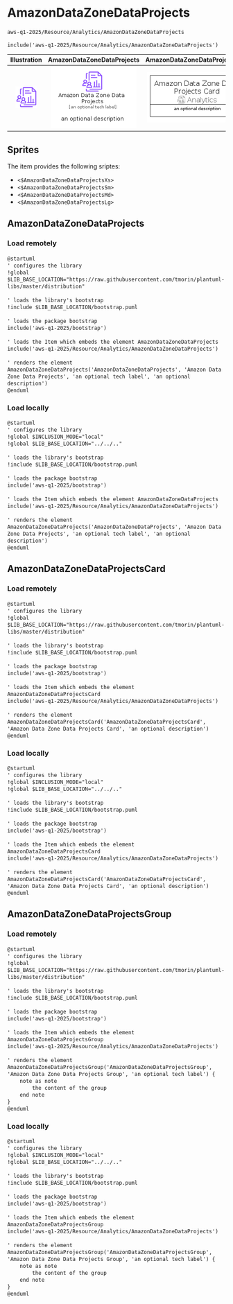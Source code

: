 # AmazonDataZoneDataProjects


```text
aws-q1-2025/Resource/Analytics/AmazonDataZoneDataProjects
```

```text
include('aws-q1-2025/Resource/Analytics/AmazonDataZoneDataProjects')
```



| Illustration | AmazonDataZoneDataProjects | AmazonDataZoneDataProjectsCard | AmazonDataZoneDataProjectsGroup |
| :---: | :---: | :---: | :---: |
| ![illustration for Illustration](../../../aws-q1-2025/Resource/Analytics/AmazonDataZoneDataProjects.png) | ![illustration for AmazonDataZoneDataProjects](../../../aws-q1-2025/Resource/Analytics/AmazonDataZoneDataProjects.Local.png) | ![illustration for AmazonDataZoneDataProjectsCard](../../../aws-q1-2025/Resource/Analytics/AmazonDataZoneDataProjectsCard.Local.png) | ![illustration for AmazonDataZoneDataProjectsGroup](../../../aws-q1-2025/Resource/Analytics/AmazonDataZoneDataProjectsGroup.Local.png) |



## Sprites
The item provides the following sriptes:

- `<$AmazonDataZoneDataProjectsXs>`
- `<$AmazonDataZoneDataProjectsSm>`
- `<$AmazonDataZoneDataProjectsMd>`
- `<$AmazonDataZoneDataProjectsLg>`





## AmazonDataZoneDataProjects

### Load remotely
```plantuml
@startuml
' configures the library
!global $LIB_BASE_LOCATION="https://raw.githubusercontent.com/tmorin/plantuml-libs/master/distribution"

' loads the library's bootstrap
!include $LIB_BASE_LOCATION/bootstrap.puml

' loads the package bootstrap
include('aws-q1-2025/bootstrap')

' loads the Item which embeds the element AmazonDataZoneDataProjects
include('aws-q1-2025/Resource/Analytics/AmazonDataZoneDataProjects')

' renders the element
AmazonDataZoneDataProjects('AmazonDataZoneDataProjects', 'Amazon Data Zone Data Projects', 'an optional tech label', 'an optional description')
@enduml
```

### Load locally
```plantuml
@startuml
' configures the library
!global $INCLUSION_MODE="local"
!global $LIB_BASE_LOCATION="../../.."

' loads the library's bootstrap
!include $LIB_BASE_LOCATION/bootstrap.puml

' loads the package bootstrap
include('aws-q1-2025/bootstrap')

' loads the Item which embeds the element AmazonDataZoneDataProjects
include('aws-q1-2025/Resource/Analytics/AmazonDataZoneDataProjects')

' renders the element
AmazonDataZoneDataProjects('AmazonDataZoneDataProjects', 'Amazon Data Zone Data Projects', 'an optional tech label', 'an optional description')
@enduml
```

## AmazonDataZoneDataProjectsCard

### Load remotely
```plantuml
@startuml
' configures the library
!global $LIB_BASE_LOCATION="https://raw.githubusercontent.com/tmorin/plantuml-libs/master/distribution"

' loads the library's bootstrap
!include $LIB_BASE_LOCATION/bootstrap.puml

' loads the package bootstrap
include('aws-q1-2025/bootstrap')

' loads the Item which embeds the element AmazonDataZoneDataProjectsCard
include('aws-q1-2025/Resource/Analytics/AmazonDataZoneDataProjects')

' renders the element
AmazonDataZoneDataProjectsCard('AmazonDataZoneDataProjectsCard', 'Amazon Data Zone Data Projects Card', 'an optional description')
@enduml
```

### Load locally
```plantuml
@startuml
' configures the library
!global $INCLUSION_MODE="local"
!global $LIB_BASE_LOCATION="../../.."

' loads the library's bootstrap
!include $LIB_BASE_LOCATION/bootstrap.puml

' loads the package bootstrap
include('aws-q1-2025/bootstrap')

' loads the Item which embeds the element AmazonDataZoneDataProjectsCard
include('aws-q1-2025/Resource/Analytics/AmazonDataZoneDataProjects')

' renders the element
AmazonDataZoneDataProjectsCard('AmazonDataZoneDataProjectsCard', 'Amazon Data Zone Data Projects Card', 'an optional description')
@enduml
```

## AmazonDataZoneDataProjectsGroup

### Load remotely
```plantuml
@startuml
' configures the library
!global $LIB_BASE_LOCATION="https://raw.githubusercontent.com/tmorin/plantuml-libs/master/distribution"

' loads the library's bootstrap
!include $LIB_BASE_LOCATION/bootstrap.puml

' loads the package bootstrap
include('aws-q1-2025/bootstrap')

' loads the Item which embeds the element AmazonDataZoneDataProjectsGroup
include('aws-q1-2025/Resource/Analytics/AmazonDataZoneDataProjects')

' renders the element
AmazonDataZoneDataProjectsGroup('AmazonDataZoneDataProjectsGroup', 'Amazon Data Zone Data Projects Group', 'an optional tech label') {
    note as note
        the content of the group
    end note
}
@enduml
```

### Load locally
```plantuml
@startuml
' configures the library
!global $INCLUSION_MODE="local"
!global $LIB_BASE_LOCATION="../../.."

' loads the library's bootstrap
!include $LIB_BASE_LOCATION/bootstrap.puml

' loads the package bootstrap
include('aws-q1-2025/bootstrap')

' loads the Item which embeds the element AmazonDataZoneDataProjectsGroup
include('aws-q1-2025/Resource/Analytics/AmazonDataZoneDataProjects')

' renders the element
AmazonDataZoneDataProjectsGroup('AmazonDataZoneDataProjectsGroup', 'Amazon Data Zone Data Projects Group', 'an optional tech label') {
    note as note
        the content of the group
    end note
}
@enduml
```

